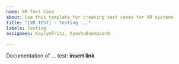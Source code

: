 ```yaml
---
name: XR Test Case
about: Use this template for creating test cases for XR systems
title: "[XR TEST] - Testing ..."
labels: Testing
assignees: KaylynFritz, AyeshaBoomgaard

---
```


Documentation of ... test: **insert link**